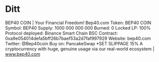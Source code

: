 # Ditt
BEP40 COIN | Your Financial Freedom! Bep40.com
Token: BEP40 COIN
Symbol: BEP40
Supply: 1000 000 000 000
Burned: 0
Locked LP: 100%
Protocol deployed: Binance Smart Chain
BSC Contract: 0xa9e054014defa5bff26b7baef53a2d7faf997929
Website: bep40.com
Twitter: @Bep40coin
Buy on: PancakeSwap *SET SLIPPAGE 15%
A cryptocurrency with huge, genuine usage via our real-world ecosystem | www.bep40.com
